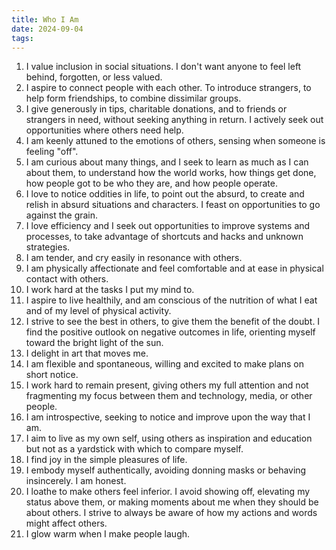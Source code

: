 ```yaml
---
title: Who I Am
date: 2024-09-04
tags:
---
```


1. I value inclusion in social situations. I don't want anyone to feel left behind, forgotten, or less valued.
2. I aspire to connect people with each other. To introduce strangers, to help form friendships, to combine dissimilar groups.
3. I give generously in tips, charitable donations, and to friends or strangers in need, without seeking anything in return. I actively seek out opportunities where others need help.
4. I am keenly attuned to the emotions of others, sensing when someone is feeling "off".
5. I am curious about many things, and I seek to learn as much as I can about them, to understand how the world works, how things get done, how people got to be who they are, and how people operate.
6. I love to notice oddities in life, to point out the absurd, to create and relish in absurd situations and characters. I feast on opportunities to go against the grain.
7. I love efficiency and I seek out opportunities to improve systems and processes, to take advantage of shortcuts and hacks and unknown strategies.
8. I am tender, and cry easily in resonance with others.
9. I am physically affectionate and feel comfortable and at ease in physical contact with others.
10. I work hard at the tasks I put my mind to.
11. I aspire to live healthily, and am conscious of the nutrition of what I eat and of my level of physical activity.
12. I strive to see the best in others, to give them the benefit of the doubt. I find the positive outlook on negative outcomes in life, orienting myself toward the bright light of the sun.
13. I delight in art that moves me.
14. I am flexible and spontaneous, willing and excited to make plans on short notice.
15. I work hard to remain present, giving others my full attention and not fragmenting my focus between them and technology, media, or other people.
16. I am introspective, seeking to notice and improve upon the way that I am.
17. I aim to live as my own self, using others as inspiration and education but not as a yardstick with which to compare myself.
18. I find joy in the simple pleasures of life.
19. I embody myself authentically, avoiding donning masks or behaving insincerely. I am honest.
20. I loathe to make others feel inferior. I avoid showing off, elevating my status above them, or making moments about me when they should be about others. I strive to always be aware of how my actions and words might affect others.
21. I glow warm when I make people laugh.